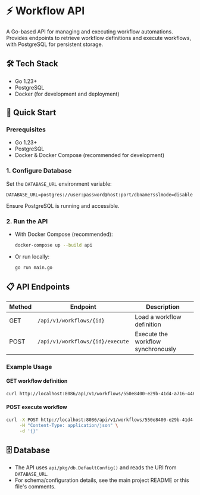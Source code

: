 # ⚡ Workflow API

A Go-based API for managing and executing workflow automations. Provides endpoints to retrieve workflow definitions and execute workflows, with PostgreSQL for persistent storage.

## 🛠️ Tech Stack

- Go 1.23+
- PostgreSQL
- Docker (for development and deployment)

## 🚀 Quick Start

### Prerequisites

- Go 1.23+
- PostgreSQL
- Docker & Docker Compose (recommended for development)

### 1. Configure Database

Set the `DATABASE_URL` environment variable:

```
DATABASE_URL=postgres://user:password@host:port/dbname?sslmode=disable
```

Ensure PostgreSQL is running and accessible.

### 2. Run the API

- With Docker Compose (recommended):

  ```bash
  docker-compose up --build api
  ```

- Or run locally:

  ```bash
  go run main.go
  ```

## 📋 API Endpoints

| Method | Endpoint                         | Description                        |
| ------ | -------------------------------- | ---------------------------------- |
| GET    | `/api/v1/workflows/{id}`         | Load a workflow definition         |
| POST   | `/api/v1/workflows/{id}/execute` | Execute the workflow synchronously |

### Example Usage

#### GET workflow definition

```bash
curl http://localhost:8086/api/v1/workflows/550e8400-e29b-41d4-a716-446655440000
```

#### POST execute workflow

```bash
curl -X POST http://localhost:8086/api/v1/workflows/550e8400-e29b-41d4-a716-446655440000/execute \
     -H "Content-Type: application/json" \
     -d '{}'
```

## 🗄️ Database

- The API uses `api/pkg/db.DefaultConfig()` and reads the URI from `DATABASE_URL`.
- For schema/configuration details, see the main project README or this file's comments.
